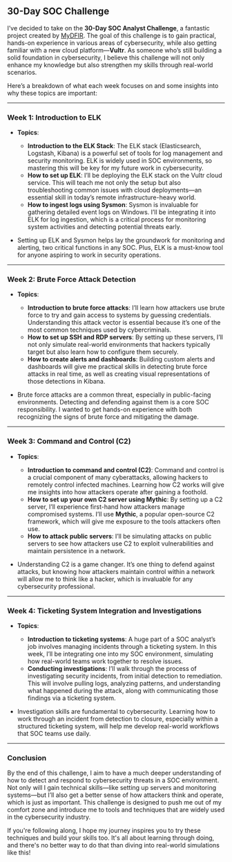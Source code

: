 ## 30-Day SOC Challenge

I’ve decided to take on the **30-Day SOC Analyst Challenge**, a fantastic project created by [MyDFIR](https://www.youtube.com/@MyDFIR). The goal of this challenge is to gain practical, hands-on experience in various areas of cybersecurity, while also getting familiar with a new cloud platform—**Vultr**. As someone who’s still building a solid foundation in cybersecurity, I believe this challenge will not only enhance my knowledge but also strengthen my skills through real-world scenarios.

Here’s a breakdown of what each week focuses on and some insights into why these topics are important:

---

### Week 1: Introduction to ELK
- **Topics**:
  - **Introduction to the ELK Stack**: The ELK stack (Elasticsearch, Logstash, Kibana) is a powerful set of tools for log management and security monitoring. ELK is widely used in SOC environments, so mastering this will be key for my future work in cybersecurity.
  - **How to set up ELK**: I’ll be deploying the ELK stack on the Vultr cloud service. This will teach me not only the setup but also troubleshooting common issues with cloud deployments—an essential skill in today’s remote infrastructure-heavy world.
  - **How to ingest logs using Sysmon**: Sysmon is invaluable for gathering detailed event logs on Windows. I’ll be integrating it into ELK for log ingestion, which is a critical process for monitoring system activities and detecting potential threats early.

- Setting up ELK and Sysmon helps lay the groundwork for monitoring and alerting, two critical functions in any SOC. Plus, ELK is a must-know tool for anyone aspiring to work in security operations.

---

### Week 2: Brute Force Attack Detection
- **Topics**:
  - **Introduction to brute force attacks**: I’ll learn how attackers use brute force to try and gain access to systems by guessing credentials. Understanding this attack vector is essential because it’s one of the most common techniques used by cybercriminals.
  - **How to set up SSH and RDP servers**: By setting up these servers, I’ll not only simulate real-world environments that hackers typically target but also learn how to configure them securely.
  - **How to create alerts and dashboards**: Building custom alerts and dashboards will give me practical skills in detecting brute force attacks in real time, as well as creating visual representations of those detections in Kibana.

- Brute force attacks are a common threat, especially in public-facing environments. Detecting and defending against them is a core SOC responsibility. I wanted to get hands-on experience with both recognizing the signs of brute force and mitigating the damage.

---

### Week 3: Command and Control (C2)
- **Topics**:
  - **Introduction to command and control (C2)**: Command and control is a crucial component of many cyberattacks, allowing hackers to remotely control infected machines. Learning how C2 works will give me insights into how attackers operate after gaining a foothold.
  - **How to set up your own C2 server using Mythic**: By setting up a C2 server, I’ll experience first-hand how attackers manage compromised systems. I’ll use **Mythic**, a popular open-source C2 framework, which will give me exposure to the tools attackers often use.
  - **How to attack public servers**: I’ll be simulating attacks on public servers to see how attackers use C2 to exploit vulnerabilities and maintain persistence in a network.

- Understanding C2 is a game changer. It’s one thing to defend against attacks, but knowing how attackers maintain control within a network will allow me to think like a hacker, which is invaluable for any cybersecurity professional.

---

### Week 4: Ticketing System Integration and Investigations
- **Topics**:
  - **Introduction to ticketing systems**: A huge part of a SOC analyst’s job involves managing incidents through a ticketing system. In this week, I’ll be integrating one into my SOC environment, simulating how real-world teams work together to resolve issues.
  - **Conducting investigations**: I’ll walk through the process of investigating security incidents, from initial detection to remediation. This will involve pulling logs, analyzing patterns, and understanding what happened during the attack, along with communicating those findings via a ticketing system.

- Investigation skills are fundamental to cybersecurity. Learning how to work through an incident from detection to closure, especially within a structured ticketing system, will help me develop real-world workflows that SOC teams use daily.

---

### Conclusion
By the end of this challenge, I aim to have a much deeper understanding of how to detect and respond to cybersecurity threats in a SOC environment. Not only will I gain technical skills—like setting up servers and monitoring systems—but I’ll also get a better sense of how attackers think and operate, which is just as important. This challenge is designed to push me out of my comfort zone and introduce me to tools and techniques that are widely used in the cybersecurity industry.

If you're following along, I hope my journey inspires you to try these techniques and build your skills too. It's all about learning through doing, and there's no better way to do that than diving into real-world simulations like this!
